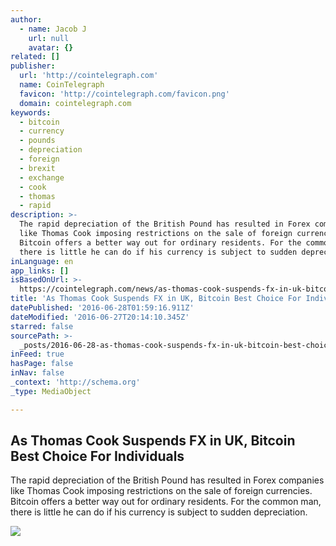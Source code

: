 ```yaml
---
author:
  - name: Jacob J
    url: null
    avatar: {}
related: []
publisher:
  url: 'http://cointelegraph.com'
  name: CoinTelegraph
  favicon: 'http://cointelegraph.com/favicon.png'
  domain: cointelegraph.com
keywords:
  - bitcoin
  - currency
  - pounds
  - depreciation
  - foreign
  - brexit
  - exchange
  - cook
  - thomas
  - rapid
description: >-
  The rapid depreciation of the British Pound has resulted in Forex companies
  like Thomas Cook imposing restrictions on the sale of foreign currencies.
  Bitcoin offers a better way out for ordinary residents. For the common man,
  there is little he can do if his currency is subject to sudden depreciation.
inLanguage: en
app_links: []
isBasedOnUrl: >-
  https://cointelegraph.com/news/as-thomas-cook-suspends-fx-in-uk-bitcoin-best-choice-for-individuals
title: 'As Thomas Cook Suspends FX in UK, Bitcoin Best Choice For Individuals'
datePublished: '2016-06-28T01:59:16.911Z'
dateModified: '2016-06-27T20:14:10.345Z'
starred: false
sourcePath: >-
  _posts/2016-06-28-as-thomas-cook-suspends-fx-in-uk-bitcoin-best-choice-for-in.md
inFeed: true
hasPage: false
inNav: false
_context: 'http://schema.org'
_type: MediaObject

---
```

<article style=""><h1>As Thomas Cook Suspends FX in UK, Bitcoin Best Choice For Individuals</h1><p>The rapid depreciation of the British Pound has resulted in Forex companies like Thomas Cook imposing restrictions on the sale of foreign currencies. Bitcoin offers a better way out for ordinary residents. For the common man, there is little he can do if his currency is subject to sudden depreciation.</p><img src="http://cointelegraph.com/images/725_aHR0cDovL2NvaW50ZWxlZ3JhcGguY29tL3N0b3JhZ2UvdXBsb2Fkcy92aWV3LzZmOWIyZTA0MWJmZDg1ZWU4NjdlZGQ0YTk5NjJkNmI3LmpwZw==.jpg" /></article>